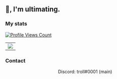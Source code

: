 <h2>👋, I'm ultimating.</h2>

<h3>My stats</h3>
<a href="https://github.com/loud1337">
  <p>
    <img src="https://komarev.com/ghpvc/?username=ultimating" alt="Profile Views Count">
  </p>
</a>
<p>
<table>
  <tr>
    <td style="padding=0;width=50%;">
      <img src="https://github-readme-stats.vercel.app/api/?username=ultimating&title_color=4F8CC9&text_color=9f9f9f&show_icons=true&bg_color=00000000&hide_border=true&icon_color=4F8CC9&hide_title=true&count_private=true" />
    </td>
  </tr>
</table>
</p>

<h3>Contact</h3>
<p align="center">
   Discord: troll#0001 (main)
</p>
